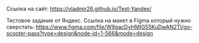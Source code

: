 Ссылка на сайт: https://vladmir26.github.io/Test-Yandex/

Тестовое задание от Яндекс.
Ссылка на макет в Figma который нужно сверстать:
https://www.figma.com/file/W9gacDyHMIG55KuDwAN2Tl/go-scooter-pass?type=design&node-id=1-566&mode=design
